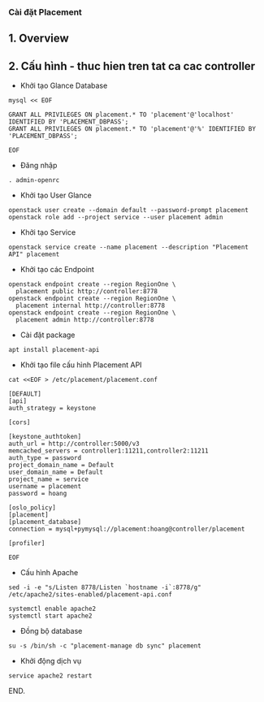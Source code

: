 ### Cài đặt Placement

## 1. Overview

## 2. Cấu hình - thuc hien tren tat ca cac controller

- Khởi tạo Glance Database
```
mysql << EOF

GRANT ALL PRIVILEGES ON placement.* TO 'placement'@'localhost' IDENTIFIED BY 'PLACEMENT_DBPASS';
GRANT ALL PRIVILEGES ON placement.* TO 'placement'@'%' IDENTIFIED BY 'PLACEMENT_DBPASS';

EOF
```
- Đăng nhập

```
. admin-openrc
```

- Khởi tạo User Glance
```
openstack user create --domain default --password-prompt placement
openstack role add --project service --user placement admin
```

- Khởi tạo Service
```
openstack service create --name placement --description "Placement API" placement
```

- Khởi tạo các Endpoint
```
openstack endpoint create --region RegionOne \
  placement public http://controller:8778
openstack endpoint create --region RegionOne \
  placement internal http://controller:8778
openstack endpoint create --region RegionOne \
  placement admin http://controller:8778
```

- Cài đặt package 
```
apt install placement-api
```

- Khởi tạo file cấu hình Placement API
```
cat <<EOF > /etc/placement/placement.conf 

[DEFAULT]
[api]
auth_strategy = keystone

[cors]

[keystone_authtoken]
auth_url = http://controller:5000/v3
memcached_servers = controller1:11211,controller2:11211
auth_type = password
project_domain_name = Default
user_domain_name = Default
project_name = service
username = placement
password = hoang

[oslo_policy]
[placement]
[placement_database]
connection = mysql+pymysql://placement:hoang@controller/placement

[profiler]

EOF
```

- Cấu hình Apache
```
sed -i -e "s/Listen 8778/Listen `hostname -i`:8778/g" /etc/apache2/sites-enabled/placement-api.conf  

systemctl enable apache2
systemctl start apache2
```

- Đồng bộ database
```
su -s /bin/sh -c "placement-manage db sync" placement
```


- Khởi động dịch vụ 
```
service apache2 restart
```

END.